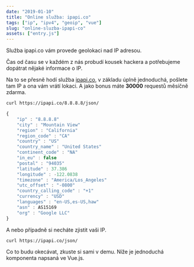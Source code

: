 ```yaml
---
date: "2019-01-10"
title: "Online služba: ipapi.co"
tags: ["ip", "ipv4", "geoip", "vue"]
slug: "online-sluzba-ipapi-co"
assets: ["entry.js"]
---
```


Služba ipapi.co vám provede geolokaci nad IP adresou.

<!--more-->

Čas od času se v každém z nás probudí kousek hackera a potřebujeme dopátrat nějaké informace o IP.

Na to se přesně hodí služba [ipapi.co](https://ipapi.co), v základu úplně jednoduchá, pošlete tam IP a ona vám vrátí lokaci. A jako bonus máte **30000** requestů měsíčně zdarma.

```sh
curl https://ipapi.co/8.8.8.8/json/
```

```js
{
	"ip" : "8.8.8.8"
	"city" : "Mountain View"
	"region" : "California"
	"region_code" : "CA"
	"country" : "US"
	"country_name" : "United States"
	"continent_code" : "NA"
	"in_eu" : false
	"postal" : "94035"
	"latitude" : 37.386
	"longitude" : -122.0838
	"timezone" : "America/Los_Angeles"
	"utc_offset" : "-0800"
	"country_calling_code" : "+1"
	"currency" : "USD"
	"languages" : "en-US,es-US,haw"
	"asn" : AS15169
	"org" : "Google LLC"
}
```

A nebo případně si necháte zjistit vaši IP.

```sh
curl https://ipapi.co/json/
```

Co to budu okecávat, zkuste si sami v demu. Níže je jednoduchá komponenta napsaná ve Vue.js.

<demo-ip-api></demo-ip-api>
